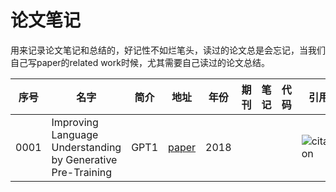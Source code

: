 # 论文笔记

用来记录论文笔记和总结的，好记性不如烂笔头，读过的论文总是会忘记，当我们自己写paper的related work时候，尤其需要自己读过的论文总结。


| 序号 | 名字 | 简介 | 地址 | 年份 | 期刊 | 笔记 | 代码 | 引用 |
| ---- | ---- | ---- | ---- | ---- | ---- | ---- | ---- | ---- |
| 0001 |   Improving Language Understanding by Generative Pre-Training   |   GPT1   |   [paper](https://cdn.openai.com/research-covers/language-unsupervised/language_understanding_paper.pdf)   | 2018     |      |      |      |    ![citation](https://img.shields.io/badge/dynamic/json?label=citation&query=citationCount&url=https%3A%2F%2Fapi.semanticscholar.org%2Fgraph%2Fv1%2Fpaper%2Fcd18800a0fe0b668a1cc19f2ec95b5003d0a5035%3Ffields%3DcitationCount) |


